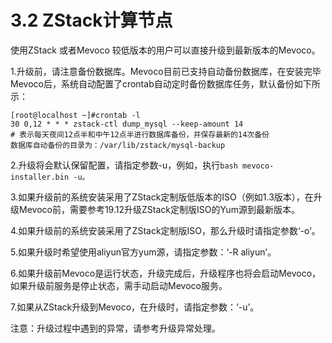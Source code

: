 # 3.2 ZStack计算节点

使用ZStack 或者Mevoco 较低版本的用户可以直接升级到最新版本的Mevoco。

1.升级前，请注意备份数据库。Mevoco目前已支持自动备份数据库，在安装完毕Mevoco后，系统自动配置了crontab自动定时备份数据库任务，默认备份如下所示：

```
[root@localhost ~]#crontab -l
30 0,12 * * * zstack-ctl dump_mysql --keep-amount 14
# 表示每天夜间12点半和中午12点半进行数据库备份，并保存最新的14次备份
数据库自动备份的目录为：/var/lib/zstack/mysql-backup
```

2.升级将会默认保留配置，请指定参数-u，例如，执行`bash mevoco-installer.bin -u。`

3.如果升级前的系统安装采用了ZStack定制版低版本的ISO（例如1.3版本），在升级Mevoco前，需要参考19.12升级ZStack定制版ISO的Yum源到最新版本。

4.如果升级前的系统安装采用了ZStack定制版ISO，那么升级时请指定参数‘-o’。

5.如果升级时希望使用aliyun官方yum源，请指定参数：‘-R aliyun’。

6.如果升级前Mevoco是运行状态，升级完成后，升级程序也将会启动Mevoco，如果升级前服务是停止状态，需手动启动Mevoco服务。

7.如果从ZStack升级到Mevoco，在升级时，请指定参数：‘-u’。

注意：升级过程中遇到的异常，请参考升级异常处理。


